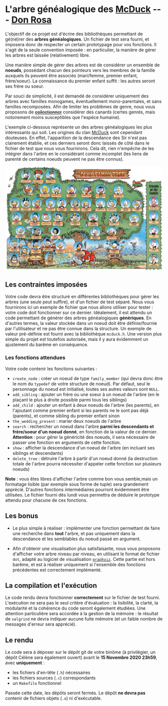 # L'arbre généalogique des [McDuck](https://en.wikipedia.org/wiki/Duck_family_(Disney)) --- [Don Rosa](https://fr.wikipedia.org/wiki/Don_Rosa)

L'objectif de ce projet est d'écrire des bibliothèques permettant de gé(né)rer des **arbres généalogiques**. 
Un fichier de test sera fourni, et imposera donc de respecter un certain prototypage pour 
vos fonctions. Il s'agit de la seule convention imposée : en particulier, la manière de gérer les arbres est laissée (relativement) libre. 

Une manière simple de gérer des arbres est de considérer un ensemble de **noeuds**, possédant chacun des pointeurs vers les membres de la famille auxquels ils peuvent être associés (mari/femme, premier enfant, frère/soeur). 
La connaissance du premier enfant suffit : les autres seront ses frère ou soeur. 

Par souci de simplicité, il est demandé de considérer uniquement des arbres avec familles monogames, éventuellement mono-parentales, et sans familles recomposées. 
Afin de limiter les problèmes de genre, nous vous proposons de ~~[collectionner](https://www.youtube.com/watch?v=RoFeLaROdtk)~~ considérer des canards (certes genrés, mais notoirement moins susceptibles que l'espèce humaine). 

L'exemple ci-dessous représente un des arbres généalogiques les plus intéressants qui soit. Les origines du clan [McDuck](https://en.wikipedia.org/wiki/Duck_family_(Disney)) sont cependant douteuses.
En effet, l'apparition de la descendance des Sir n'est pas clairement établie, et ces derniers seront donc laissés de côté dans le fichier de test que nous vous fournirons. 
Cela dit, rien n'empêche de les intégrer dans l'arbre en le considérant comme incomplet (les liens de parenté de certains noeuds peuvent ne pas être connus). 

![McDuck family tree](images/mcduck-familytree.jpg)

## Les contraintes imposées

Votre code devra être structuré en différentes bibliothèques pour gérer les arbres (une seule peut suffire), et d'un fichier 
de test séparé. Nous vous fournirons ici un exemple de fichier que nous allons utiliser pour tester : votre code doit fonctionner sur ce dernier. 
Idéalement, il est attendu un code permettant de générer des arbres généalogiques **génériques**. En d'autres termes, 
la valeur stockée dans un noeud doit être définie/fournie par l'utilisateur et ne pas être connue dans la structure. 
Un exemple de valeur pré-définie est fourni avec la bibliothèque `mcduck.h`. 
Une version plus simple du projet est toutefois autorisée, mais il y aura évidemment un ajustement du barême en conséquence. 

### Les fonctions attendues 

Votre code contenir les fonctions suivantes : 
+ `create_node` : créer un noeud de type `family_member` (qui devra donc être le nom du `typedef` de votre structure de noeud). 
Par défaut, seul le personnage 
du noeud est initialisé, toutes ses autres valeurs sont `NULL`. 
+ `add_sibling` : ajouter un frère ou une soeur à un noeud de l'arbre (en le plaçant le plus à droite possible parmi tous les siblings)
+ `add_child` : ajouter un enfant à deux noeuds de l'arbre (les parents), en l'ajoutant comme premier enfant si les parents ne le sont pas déjà (parents), et comme sibling du premier enfant sinon 
+ `the_wedding_present` : marier deux noeuds de l'arbre
+ `search` : rechercher un noeud dans l'arbre **parmi les descendants et frère/soeur d'un noeud donné**, 
en fonction de la valeur de ce dernier. **Attention** : pour gérer la généricité des noeuds, il sera nécessaire de passer une fonction en arguments de cette fonction.
+ `show` : afficher la descendance d'un noeud de l'arbre (en incluant ses siblings et descendants)
+ `delete_tree` : détruire l'arbre à partir d'un noeud donné (la destruction totale de l'arbre pourra nécessiter d'appeler cette fonction sur plusieurs noeuds)

**Note** : vous êtes libres d'afficher l'arbre comme bon vous semble,mais  un formatage 
lisible (par exemple sous forme de tuple) sera grandement apprécié. 
D'autres fonctions intermédiaires pourront évidemment être utilisées. 
Le fichier fourni dès lundi vous permettra de déduire le prototype attendu pour chacune de ces fonctions. 

## Les bonus

+ Le plus simple à réaliser : implémenter une fonction permettant de faire une recherche dans **tout** l'arbre, et pas uniquement 
dans la descendance et les semblables du noeud passé en argument. 

+ Afin d'obtenir une visualisation plus satisfaisante, nous vous proposons d'afficher votre arbre niveau par niveau, 
en utilisant le format de fichier `dot`, adapté au logiciel de visualisation [`graphviz`](https://graphviz.org/). 
Cette partie est hors barême, et est à réaliser uniquement si l'ensemble des fonctions précédentes est correctement implémenté. 

## La compilation et l'exécution

Le code rendu devra fonctionner **correctement** sur le fichier de test fourni. L'exécution ne sera 
pas le seul critère d'évaluation : la lisibilité, la clarté, la modularité et la cohérence du code 
seront également étudiées. Une attention particulière sera accordée à la gestion de la mémoire : 
le résultat de `valgrind` ne devra indiquer aucune fuite mémoire (et un faible nombre de messages d'erreur sera apprécié). 

## Le rendu 

Le code sera à déposer sur le dépôt git de votre binôme (à privilégier, un dépôt Célène sera également ouvert) avant le **15 Novembre 2020 23h59**, avec **uniquement** : 

+ les fichiers d'en-tête (`.h`) nécessaires
+ les fichiers sources (`.c`) correspondants
+ un `Makefile` fonctionnel

Passée cette date, les dépôts seront fermés. 
Le dépôt **ne devra pas** contenir de fichiers objets (`.o`) ni d'exécutable. 
